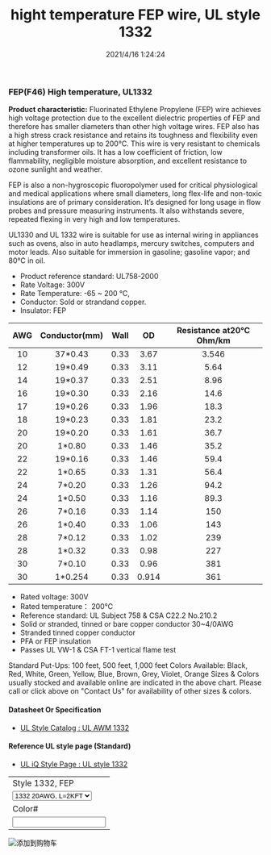 ﻿---
layout: post 
title: hight temperature FEP wire, UL style 1332
categories: wire-cable
overview: 
series: FN100
part_number: 10-1332-01
thumb_img: 
image: static/497-20210603.jpg
date: 2021/4/16 1:24:24
permalink: /wire-cable/ul-awm-1332-hight-temperature-fep-wire.html
---


### FEP(F46) High temperature, UL1332

__Product characteristic:__
Fluorinated Ethylene Propylene (FEP) wire achieves high voltage protection due to the excellent dielectric properties of FEP and therefore has smaller diameters than other high voltage wires.  FEP also has a high stress crack resistance and retains its toughness and flexibility even at higher temperatures up to 200°C.  This wire is very resistant to chemicals including transformer oils.  It has a low coefficient of friction, low flammability, negligible moisture absorption, and excellent resistance to ozone sunlight and weather.

FEP is also a non-hygroscopic fluoropolymer used for critical physiological and medical applications where small diameters, long flex-life and non-toxic insulations are of primary consideration. It’s designed for long usage in flow probes and pressure measuring instruments. It also withstands severe, repeated flexing in very high and low temperatures. 

UL1330 and UL 1332 wire is suitable for use as internal wiring in appliances such as ovens, also in auto headlamps, mercury switches, computers and motor leads. Also suitable for immersion in gasoline; gasoline vapor; and 80°C in oil.

* Product reference standard: UL758-2000
* Rate Voltage: 300V
* Rate Temperature: -65 ~ 200 ℃,
* Conductor: Sold or strandand copper.
* Insulator: FEP

AWG | Conductor(mm) | Wall | OD | Resistance at20℃ Ohm/km
:-: | :-: | :-: | :-: | :-:
10 | 37*0.43 | 0.33 | 3.67 | 3.546
12 | 19*0.49 | 0.33 | 3.11 | 5.64
14 | 19*0.37 | 0.33 | 2.51 | 8.96
16 | 19*0.30 | 0.33 | 2.16 | 14.6
17 | 19*0.26 | 0.33 | 1.96 | 18.3
18 | 19*0.23 | 0.33 | 1.81 | 23.2
20 | 19*0.20 |0.33 | 1.61 | 36.7
20 | 1*0.80 | 0.33 | 1.46 | 35.2
22 | 19*0.16 | 0.33 |1.46 | 59.4
22 | 1*0.65 | 0.33 | 1.31 | 56.4
24 | 7*0.20 | 0.33 | 1.26 | 94.2
24 | 1*0.50 | 0.33 | 1.16 | 89.3
26 | 7*0.16 | 0.33 | 1.14 | 150
26 | 1*0.40 | 0.33 | 1.06 | 143
28 | 7*0.12 | 0.33 | 1.02 | 239
28 | 1*0.32 | 0.33 | 0.98 | 227
30 | 7*0.10 | 0.33 | 0.96 | 381
30 | 1*0.254 | 0.33 | 0.914 | 361


* Rated voltage: 300V
* Rated temperature： 200℃
* Reference standard: UL Subject 758 &amp; CSA C22.2 No.210.2
* Solid or stranded, tinned or bare copper conductor 30~4/0AWG
* Stranded tinned copper conductor
* PFA or FEP insulation
* Passes UL VW-1 &amp; CSA FT-1 vertical flame test

Standard Put-Ups: 100 feet, 500 feet, 1,000 feet
Colors Available:  Black, Red, White, Green, Yellow, Blue, Brown, Grey, Violet, Orange 
Sizes &amp; Colors usually stocked and available online are indicated in the above chart.  Please call or click above on &quot;Contact Us&quot; for availability of other sizes &amp; colors. 



#### Datasheet Or Specification

* [UL Style Catalog : UL AWM 1332](/assets/catalogs/catalog-ul-style-1332.pdf)


#### Reference UL style page (Standard)

* [UL iQ Style Page : UL style 1332](https://iq.ul.com/awm/stylepage.aspx?style=1332)



<form action="https://www.paypal.com/cgi-bin/webscr" method="post" target="_blank">
  <input type="hidden" name="cmd" value="_s-xclick" />
  <input type="hidden" name="hosted_button_id" value="T9ZPPVZ5NNZXY" />
  <table>
    <tr>
      <td>
        <input type="hidden" name="on0" value="Style 1332, FEP"/>
        Style 1332, FEP
      </td>
    </tr>
    <tr>
      <td>
        <select name="os0">
          <option value="1332 20AWG, L=2KFT">
            1332 20AWG, L=2KFT
          </option>
          <option value="1332 18AWG, L=2KFT">
            1332 18AWG, L=2KFT
          </option>
        </select>
      </td>
    </tr>
    <tr>
      <td>
        <input type="hidden" name="on1" value="Color#"/>
        Color#
      </td>
    </tr>
    <tr>
      <td>
        <input type="text" name="os1" maxLength="200" />
      </td>
    </tr>
  </table>
  <input type="hidden" name="currency_code" value="USD" />
  <input type="image" src="https://www.paypalobjects.com/en_US/i/btn/btn_cart_SM.gif" border="0" name="submit" title="有了PayPal，您可以更安全便捷地在线付款！" alt="添加到购物车" />
</form>





